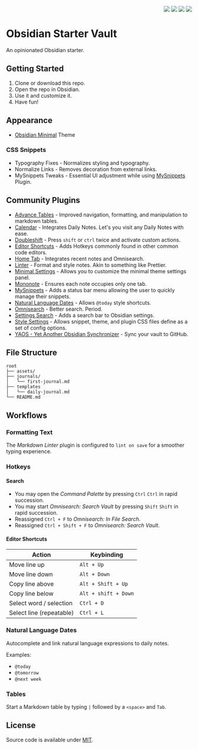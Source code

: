 <p align="right">
	<img src="https://img.shields.io/github/languages/code-size/semanticdata/obsidian-test-vault" />
	<img src="https://img.shields.io/github/repo-size/semanticdata/obsidian-test-vault" />
	<img src="https://img.shields.io/github/commit-activity/t/semanticdata/obsidian-test-vault" />
	<img src="https://img.shields.io/github/last-commit/semanticdata/obsidian-test-vault" />
</p>

# Obsidian Starter Vault

An opinionated Obsidian starter.

## Getting Started

1. Clone or download this repo.
2. Open the repo in Obsidian.
3. Use it and customize it.
4. Have fun!

## Appearance

* [Obsidian Minimal](https://github.com/kepano/obsidian-minimal) Theme

### CSS Snippets

* Typography Fixes - Normalizes styling and typography.
* Normalize Links - Removes decoration from external links.
* MySnippets Tweaks - Essential UI adjustment while using [MySnippets](https://github.com/chetachiezikeuzor/MySnippets-Plugin) Plugin.

## Community Plugins

* [Advance Tables](https://github.com/tgrosinger/advanced-tables-obsidian) - Improved navigation, formatting, and manipulation to markdown tables.
* [Calendar](https://github.com/liamcain/obsidian-calendar-plugin) - Integrates Daily Notes. Let's you visit any Daily Notes with ease.
* [Doubleshift](https://github.com/Qwyntex/doubleshift) - Press `shift` or `ctrl` twice and activate custom actions.
* [Editor Shortcuts](https://github.com/timhor/obsidian-editor-shortcuts) - Adds Hotkeys commonly found in other common code editors.
* [Home Tab](https://github.com/olrenso/obsidian-home-tab) - Integrates recent notes and Omnisearch.
* [Linter](https://github.com/platers/obsidian-linter) - Format and style notes. Akin to something like Prettier.
* [Minimal Settings](https://github.com/kepano/obsidian-minimal-settings) - Allows you to customize the minimal theme settings panel.
* [Mononote](https://github.com/czottmann/obsidian-mononote) - Ensures each note occupies only one tab.
* [MySnippets](https://github.com/chetachiezikeuzor/MySnippets-Plugin) - Adds a status bar menu allowing the user to quickly manage their snippets.
* [Natural Language Dates](https://github.com/argenos/nldates-obsidian) - Allows `@today` style shortcuts.
* [Omnisearch](https://github.com/scambier/obsidian-omnisearch) - Better search. Period.
* [Settings Search](https://github.com/javalent/settings-search) - Adds a search bar to Obsidian settings.
* [Style Settings](https://github.com/mgmeyers/obsidian-style-settings) - Allows snippet, theme, and plugin CSS files define as a set of config options.
* [YAOS - Yet Another Obsidian Synchronizer](https://github.com/mahyarmirrashed/yaos) - Sync your vault to GitHub.

## File Structure

```
root
├── assets/
├── journals/
│   └── first-journal.md
├── templates
│   └── daily-journal.md
└── README.md
```

## Workflows

### Formatting Text

The _Markdown Linter_ plugin is configured to `lint on save` for a smoother typing experience.

### Hotkeys

#### Search

- You may open the _Command Palette_ by pressing `Ctrl` `Ctrl` in rapid succession.
- You may start _Omnisearch: Search Vault_ by pressing `Shift` `Shift` in rapid succession.
- Reassigned `Ctrl + F` to _Omnisearch: In File Search_.
- Reassigned `Ctrl + Shift + F` to _Omnisearch: Search Vault_.

#### Editor Shortcuts

| Action                   | Keybinding           |
| ------------------------ | -------------------- |
| Move line up             | `Alt + Up`           |
| Move line down           | `Alt + Down`         |
| Copy line above          | `Alt + Shift + Up`   |
| Copy line below          | `Alt + shift + Down` |
| Select word / selection  | `Ctrl + D`           |
| Select line (repeatable) | `Ctrl + L`           | 

### Natural Language Dates

Autocomplete and link natural language expressions to daily notes.

Examples:
- `@today`
- `@tomorrow`
- `@next week`

### Tables

Start a Markdown table by typing `|` followed by a `<space>` and `Tab`.

## License

Source code is available under [MIT](LICENSE).

